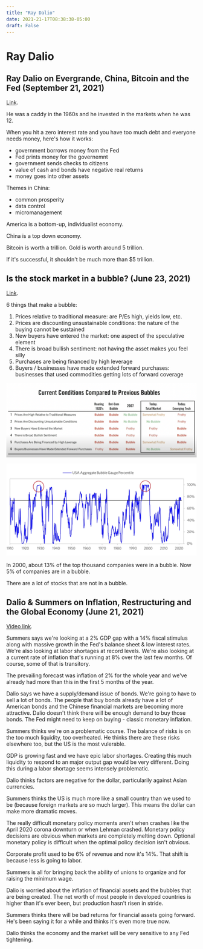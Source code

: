 ```yaml
---
title: "Ray Dalio"
date: 2021-21-17T08:38:38-05:00
draft: False
---
```


# Ray Dalio

## Ray Dalio on Evergrande, China, Bitcoin and the Fed (September 21, 2021)

[Link](https://www.youtube.com/watch?v=MPNTRJxbq_w&ab_channel=BloombergMarketsandFinance).

He was a caddy in the 1960s and he invested in the markets when he was 12.

When you hit a zero interest rate and you have too much debt and everyone needs money, here's how it works:

* government borrows money from the Fed
* Fed prints money for the governemnt
* government sends checks to citizens
* value of cash and bonds have negative real returns
* money goes into other assets

Themes in China:

* common prosperity
* data control
* micromanagement

America is a bottom-up, individualist economy.

China is a top down economy.

Bitcoin is worth a trillion.  Gold is worth around 5 trillion.

If it's successful, it shouldn't be much more than $5 trillion.

## Is the stock market in a bubble? (June 23, 2021)

[Link](https://www.youtube.com/watch?v=X2ag_mfUgBU&ab_channel=PrinciplesbyRayDalio).

6 things that make a bubble:

1. Prices relative to traditional measure: are P/Es high, yields low, etc.
2. Prices are discounting unsustainable conditions: the nature of the buying cannot be sustained
3. New buyers have entered the market: one aspect of the speculative element
4. There is broad bullish sentiment: not having the asset makes you feel silly
5. Purchases are being financed by high leverage
6. Buyers / businesses have made extended forward purchases: businesses that used commodities getting lots of forward coverage

![Bubble temperature](/static/images/dalio/bubble_metrics.png)

![Aggregate bubble gauge](/static/images/dalio/bubble_gauge.png)

In 2000, about 13% of the top thousand companies were in a bubble.  Now 5% of companies are in a bubble.

There are a lot of stocks that are not in a bubble.

## Dalio & Summers on Inflation, Restructuring and the Global Economy (June 21, 2021)

[Video link](https://www.youtube.com/watch?v=rckBn9yfXyU).

Summers says we're looking at a 2% GDP gap with a 14% fiscal stimulus along with massive growth in the Fed's balance sheet & low interest rates.  We're also looking at labor shortages at record levels.  We're also looking at a current rate of inflation that's running at 8% over the last few months.  Of course, some of that is transitory.

The prevailing forecast was inflation of 2% for the whole year and we've already had more than this in the first 5 months of the year.

Dalio says we have a supply/demand issue of bonds.  We're going to have to sell a lot of bonds.  The people that buy bonds already have a lot of American bonds and the Chinese financial markets are becoming more attractive.  Dalio doesn't think there will be enough demand to buy those bonds.  The Fed might need to keep on buying - classic monetary inflation.

Summers thinks we're on a problematic course.  The balance of risks is on the too much liquidity, too overheated.  He thinks there are these risks elsewhere too, but the US is the most vulerable.

GDP is growing fast and we have epic labor shortages.  Creating this much liquidity to respond to an major output gap would be very different.  Doing this during a labor shortage seems intensely problematic.

Dalio thinks factors are negative for the dollar, particularily against Asian currencies.

Summers thinks the US is much more like a small country than we used to be (because foreign markets are so much larger).  This means the dollar can make more dramatic moves.

The really difficult monetary policy moments aren't when crashes like the April 2020 corona downturn or when Lehman crashed.  Monetary policy decisions are obvious when markets are completely melting down.  Optional monetary policy is difficult when the optimal policy decision isn't obvious.

Corporate profit used to be 6% of revenue and now it's 14%.  That shift is because less is going to labor.

Summers is all for bringing back the ability of unions to organize and for raising the minimum wage.

Dalio is worried about the inflation of financial assets and the bubbles that are being created.  The net worth of most people in developed countries is higher than it's ever been, but production hasn't risen in stride.

Summers thinks there will be bad returns for financial assets going forward.  He's been saying it for a while and thinks it's even more true now.

Dalio thinks the economy and the market will be very sensitive to any Fed tightening.

